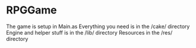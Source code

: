 RPGGame
=======

The game is setup in Main.as
Everything you need is in the /cake/ directory
Engine and helper stuff is in the /lib/ directory
Resources in the /res/ directory